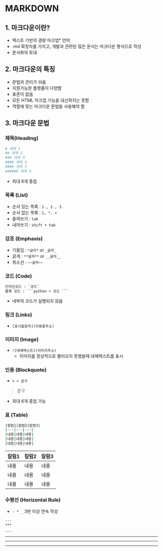 # MARKDOWN
## 1. 마크다운이란?
- 텍스트 기반의 경량 마크업* 언어
- .md 확장자를 가지고, 개발과 관련된 많은 문서는 마크다운 형식으로 작성
- 문서화의 토대

## 2. 마크다운의 특징
- 문법과 관리가 쉬움
- 지원가능한 플랫폼이 다양함
- 표준이 없음
- 모든 HTML 마크업 기능을 대신하지는 못함
- 역할에 맞는 마크다운 문법을 사용해야 함

## 3. 마크다운 문법
### 제목(Heading)
```bash
# 제목 1
## 제목 2
### 제목 3
#### 제목 4
#### 제목 5
###### 제목 6
```
- 최대 6개 중첩
  

### 목록 (List)
- 순서 있는 목록 : `1., 2., 3.` 
- 순서 없는 목록 : `1, *, +`
- 들여쓰기 : `tab`
- 내어쓰기 : `shift + tab`

### 강조 (Emphasis)
- 기울임 : `*글자*` or `_글자_`
- 굵게 : `**글자**` or `__글자__`
- 취소선 : `~~글자~~`

### 코드 (Code)
```bash
인라인코드 : `코드`
블록 코드 : ```python + 코드 ```
```
- 내부의 코드가 실행되지 않음
### 링크 (Links)
- `[표시할문자](이동할주소)`

### 이미지 (Image)
- `![대체텍스트](이미지주소)`
  - 이미지를 정상적으로 불러오지 못했을때 대체텍스트를 표시

### 인용 (Blockquote)
- `> + 문구`
> 문구
- 최대 6개 중첩 가능

### 표 (Table)
```bash
|칼럼1|칼럼2|칼럼3|
|---|---|---|
|내용|내용|내용|
|내용|내용|내용|
|내용|내용|내용|
```
|칼럼1|칼럼2|칼럼3|
|---|---|---|
|내용|내용|내용|
|내용|내용|내용|
|내용|내용|내용|

### 수평선 (Horizontal Rule)
- `- * _` 3번 이상 연속 작성
```bash
---
***
___
```
---
***
___